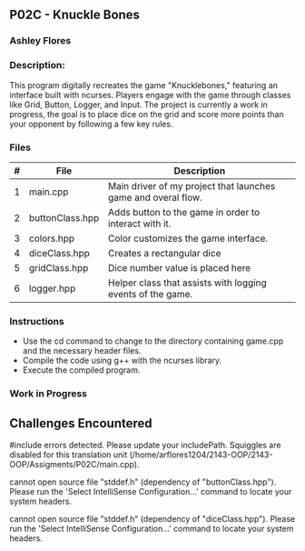 ## P02C - Knuckle Bones
### Ashley Flores
### Description:

This program digitally recreates the game "Knucklebones," featuring an interface built with ncurses. Players engage with the game through classes like Grid, Button, Logger, and Input. The project is currently a work in progress, the goal is to place dice on the grid and score more points than your opponent by following a few key rules.

### Files

|   #   | File            | Description                                        |
| :---: | --------------- | -------------------------------------------------- |
|   1   | main.cpp        | Main driver of my project that launches game and overal flow. |
|   2   | buttonClass.hpp | Adds button to the game in order to interact with it.      |
|   3   | colors.hpp      | Color customizes the game interface.               |
|   4   | diceClass.hpp   | Creates a rectangular dice                         |
|   5   | gridClass.hpp   | Dice number value is placed here                   |
|   6   | logger.hpp      | Helper class that assists with logging events of the game. |

### Instructions

- Use the cd command to change to the directory containing game.cpp and the necessary header files.
- Compile the code using g++ with the ncurses library.
- Execute the compiled program.

###  Work in Progress

## Challenges Encountered

#include errors detected. Please update your includePath. Squiggles are disabled for this translation unit (/home/arflores1204/2143-OOP/2143-OOP/Assigments/P02C/main.cpp).

cannot open source file "stddef.h" (dependency of "buttonClass.hpp"). Please run the 'Select IntelliSense Configuration...' command to locate your system headers.

cannot open source file "stddef.h" (dependency of "diceClass.hpp"). Please run the 'Select IntelliSense Configuration...' command to locate your system headers.
